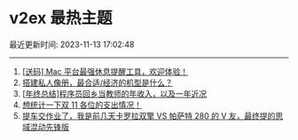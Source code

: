 # v2ex 最热主题

最近更新时间: 2023-11-13 17:02:48

--- 
1. [[送码] Mac 平台最强休息提醒工具，欢迎体验！](https://www.v2ex.com/t/991317) 
2. [搭建私人像册，最合适/经济的机型是什么？](https://www.v2ex.com/t/991318) 
3. [[年终总结]程序员回乡当教师的年收入，以及一年近况](https://www.v2ex.com/t/991351) 
4. [想统计一下双 11 各位的支出情况！](https://www.v2ex.com/t/991389) 
5. [提车交作业了，我是前几天卡罗拉双擎 VS 帕萨特 280 的 V 友，最终提的思域混动先锋版](https://www.v2ex.com/t/991342) 

